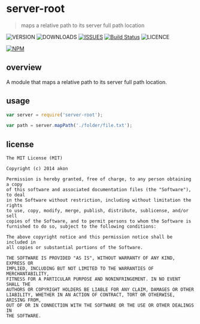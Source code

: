 # server-root
> maps a relative path to its server full path location

![VERSION](https://img.shields.io/npm/v/server-root.svg)
![DOWNLOADS](https://img.shields.io/npm/dt/server-root.svg)
[![ISSUES](https://img.shields.io/github/issues-raw/akonoupakis/server-root.svg)](https://github.com/akonoupakis/server-root/issues)
[![Build Status](https://api.travis-ci.org/akonoupakis/server-root.svg?branch=master)](http://travis-ci.org/akonoupakis/server-root)
![LICENCE](https://img.shields.io/npm/l/server-root.svg)

[![NPM](https://nodei.co/npm/server-root.png?downloads=true)](https://nodei.co/npm/server-root/)

## overview

A module that maps a relative path to its server full path location.

## usage

```js
var server = require('server-root');

var path = server.mapPath('./folder/file.txt');
```

## license
```
The MIT License (MIT)

Copyright (c) 2014 akon

Permission is hereby granted, free of charge, to any person obtaining a copy
of this software and associated documentation files (the "Software"), to deal
in the Software without restriction, including without limitation the rights
to use, copy, modify, merge, publish, distribute, sublicense, and/or sell
copies of the Software, and to permit persons to whom the Software is
furnished to do so, subject to the following conditions:

The above copyright notice and this permission notice shall be included in
all copies or substantial portions of the Software.

THE SOFTWARE IS PROVIDED "AS IS", WITHOUT WARRANTY OF ANY KIND, EXPRESS OR
IMPLIED, INCLUDING BUT NOT LIMITED TO THE WARRANTIES OF MERCHANTABILITY,
FITNESS FOR A PARTICULAR PURPOSE AND NONINFRINGEMENT. IN NO EVENT SHALL THE
AUTHORS OR COPYRIGHT HOLDERS BE LIABLE FOR ANY CLAIM, DAMAGES OR OTHER
LIABILITY, WHETHER IN AN ACTION OF CONTRACT, TORT OR OTHERWISE, ARISING FROM,
OUT OF OR IN CONNECTION WITH THE SOFTWARE OR THE USE OR OTHER DEALINGS IN
THE SOFTWARE.
```